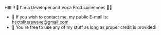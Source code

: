 HIII!!! 👋
I'm a Developer and Voca Prod sometimes 🔲🔳
- 📨 If you wish to contact me, my public E-mail is: hectoliterswave@gmail.com
- 🗽 You're free to use any of my stuff as long as proper credit is provided!
